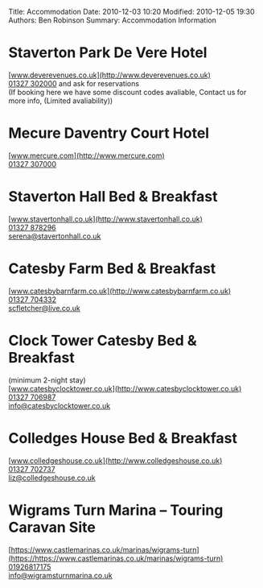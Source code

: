 Title: Accommodation
Date: 2010-12-03 10:20
Modified: 2010-12-05 19:30
Authors: Ben Robinson
Summary: Accommodation Information

# Staverton Park De Vere Hotel  
[www.deverevenues.co.uk](http://www.deverevenues.co.uk)  
[01327 302000](tel:+441327302000) and ask for reservations  
(If booking here we have some discount codes avaliable, Contact us for more info, (Limited avaliability))  

# Mecure Daventry Court Hotel 
[www.mercure.com](http://www.mercure.com)  
[01327 307000](tel:+441327307000)  

# Staverton Hall Bed & Breakfast
[www.stavertonhall.co.uk](http://www.stavertonhall.co.uk)  
[01327 878296](tel://+441327878296)  
[serena@stavertonhall.co.uk](mailto://serena@stavertonhall.co.uk)  

# Catesby Farm Bed & Breakfast
[www.catesbybarnfarm.co.uk](http://www.catesbybarnfarm.co.uk)  
[01327 704332](tel:+441327704332)  
[scfletcher@live.co.uk](mailto://scfletcher@live.co.uk)  

# Clock Tower Catesby Bed & Breakfast
(minimum 2-night stay)  
[www.catesbyclocktower.co.uk](http://www.catesbyclocktower.co.uk)  
[01327 706987](tel:+441327706987)  
[info@catesbyclocktower.co.uk](mailto://info@catesbyclocktower.co.uk)  

# Colledges House Bed & Breakfast
[www.colledgeshouse.co.uk](http://www.colledgeshouse.co.uk)  
[01327 702737](tel:+441327702737)  
[liz@colledgeshouse.co.uk](mailto://liz@colledgeshouse.co.uk)  

# Wigrams Turn Marina – Touring Caravan Site
[https://www.castlemarinas.co.uk/marinas/wigrams-turn](https://https://www.castlemarinas.co.uk/marinas/wigrams-turn)  
[01926817175](tel://01926817175)  
[info@wigramsturnmarina.co.uk](mailto://info@wigramsturnmarina.co.uk)  


